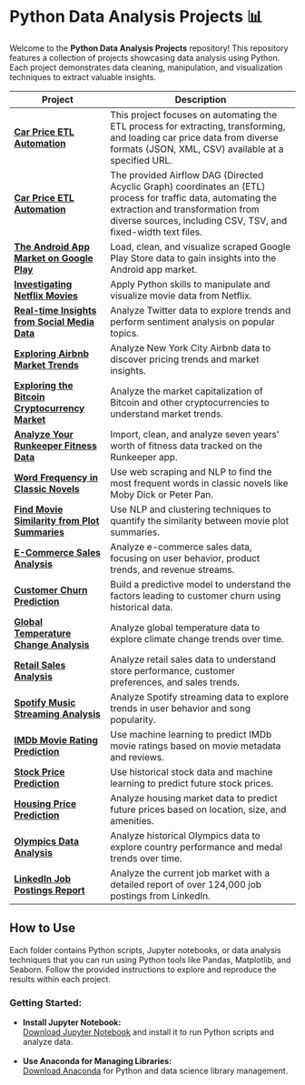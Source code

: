 # Python Data Analysis Projects 📊

<p>
Welcome to the <strong>Python Data Analysis Projects</strong> repository! This repository features a collection of projects showcasing data analysis using Python. Each project demonstrates data cleaning, manipulation, and visualization techniques to extract valuable insights.
</p>

<table>
  <thead>
    <tr>
      <th>Project</th>
      <th>Description</th>
    </tr>
  </thead>
  <tbody>
    <tr>
      <td><a href="Car_Price_ETL"><strong>Car Price ETL Automation</strong></a></td>
      <td>This project focuses on automating the ETL process for extracting, transforming, and loading car price data from diverse formats (JSON, XML, CSV) available at a specified URL.</td>
    </tr>
    <tr>
      <td><a href="Traffic_Data_ETL"><strong>Car Price ETL Automation</strong></a></td>
      <td>The provided Airflow DAG (Directed Acyclic Graph) coordinates an (ETL) process for traffic data, automating the extraction and transformation from diverse sources, including CSV, TSV, and fixed-width text files.</td>
    </tr>
    <tr>
      <td><a href="Android_App_Market"><strong>The Android App Market on Google Play</strong></a></td>
      <td>Load, clean, and visualize scraped Google Play Store data to gain insights into the Android app market.</td>
    </tr>
    <tr>
      <td><a href="Netflix_Movie_Analysis"><strong>Investigating Netflix Movies</strong></a></td>
      <td>Apply Python skills to manipulate and visualize movie data from Netflix.</td>
    </tr>
    <tr>
      <td><a href="Twitter_Trend_Analysis"><strong>Real-time Insights from Social Media Data</strong></a></td>
      <td>Analyze Twitter data to explore trends and perform sentiment analysis on popular topics.</td>
    </tr>
    <tr>
      <td><a href="Airbnb_Market_Analysis"><strong>Exploring Airbnb Market Trends</strong></a></td>
      <td>Analyze New York City Airbnb data to discover pricing trends and market insights.</td>
    </tr>
    <tr>
      <td><a href="Cryptocurrency_Market_Analysis"><strong>Exploring the Bitcoin Cryptocurrency Market</strong></a></td>
      <td>Analyze the market capitalization of Bitcoin and other cryptocurrencies to understand market trends.</td>
    </tr>
    <tr>
      <td><a href="Runkeeper_Fitness_Analysis"><strong>Analyze Your Runkeeper Fitness Data</strong></a></td>
      <td>Import, clean, and analyze seven years' worth of fitness data tracked on the Runkeeper app.</td>
    </tr>
    <tr>
      <td><a href="Word_Frequency_Novels"><strong>Word Frequency in Classic Novels</strong></a></td>
      <td>Use web scraping and NLP to find the most frequent words in classic novels like Moby Dick or Peter Pan.</td>
    </tr>
    <tr>
      <td><a href="Movie_Similarity_Analysis"><strong>Find Movie Similarity from Plot Summaries</strong></a></td>
      <td>Use NLP and clustering techniques to quantify the similarity between movie plot summaries.</td>
    </tr>
    <tr>
      <td><a href="Ecommerce_Sales_Analysis"><strong>E-Commerce Sales Analysis</strong></a></td>
      <td>Analyze e-commerce sales data, focusing on user behavior, product trends, and revenue streams.</td>
    </tr>
    <tr>
      <td><a href="Customer_Churn_Prediction"><strong>Customer Churn Prediction</strong></a></td>
      <td>Build a predictive model to understand the factors leading to customer churn using historical data.</td>
    </tr>
    <tr>
      <td><a href="Global_Temperature_Analysis"><strong>Global Temperature Change Analysis</strong></a></td>
      <td>Analyze global temperature data to explore climate change trends over time.</td>
    </tr>
    <tr>
      <td><a href="Retail_Sales_Analysis"><strong>Retail Sales Analysis</strong></a></td>
      <td>Analyze retail sales data to understand store performance, customer preferences, and sales trends.</td>
    </tr>
    <tr>
      <td><a href="Spotify_Data_Analysis"><strong>Spotify Music Streaming Analysis</strong></a></td>
      <td>Analyze Spotify streaming data to explore trends in user behavior and song popularity.</td>
    </tr>
    <tr>
      <td><a href="IMDb_Rating_Prediction"><strong>IMDb Movie Rating Prediction</strong></a></td>
      <td>Use machine learning to predict IMDb movie ratings based on movie metadata and reviews.</td>
    </tr>
    <tr>
      <td><a href="Stock_Price_Prediction"><strong>Stock Price Prediction</strong></a></td>
      <td>Use historical stock data and machine learning to predict future stock prices.</td>
    </tr>
    <tr>
      <td><a href="Housing_Price_Prediction"><strong>Housing Price Prediction</strong></a></td>
      <td>Analyze housing market data to predict future prices based on location, size, and amenities.</td>
    </tr>
    <tr>
      <td><a href="Olympics_Data_Analysis"><strong>Olympics Data Analysis</strong></a></td>
      <td>Analyze historical Olympics data to explore country performance and medal trends over time.</td>
    </tr>
    <tr>
      <td><a href="LinkedIn_Job_Postings_Report"><strong>LinkedIn Job Postings Report</strong></a></td>
      <td>Analyze the current job market with a detailed report of over 124,000 job postings from LinkedIn.</td>
    </tr>
  </tbody>
</table>

<h2>How to Use</h2>
<p>
Each folder contains Python scripts, Jupyter notebooks, or data analysis techniques that you can run using Python tools like Pandas, Matplotlib, and Seaborn. Follow the provided instructions to explore and reproduce the results within each project.
</p>

<h3>Getting Started:</h3>
<ul>
    <li>
        <strong>Install Jupyter Notebook:</strong><br>
        <a href="https://jupyter.org/install" target="_blank">Download Jupyter Notebook</a> and install it to run Python scripts and analyze data.
    </li>
    <br>
    <li>
        <strong>Use Anaconda for Managing Libraries:</strong><br>
        <a href="https://www.anaconda.com/products/individual" target="_blank">Download Anaconda</a> for Python and data science library management.
    </li>
    <br>
</ul>
